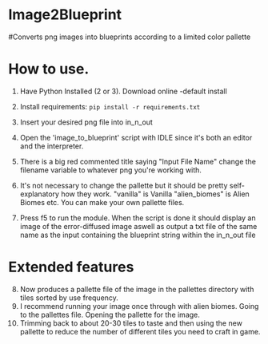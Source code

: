 # Image2Blueprint
#Converts png images into blueprints according to a limited color pallette

# How to use. 
1. Have Python Installed (2 or 3). Download online -default install
2. Install requirements: `pip install -r requirements.txt`

3. Insert your desired png file into in_n_out
4. Open the 'image_to_blueprint' script with IDLE since it's both an editor and the interpreter.
5. There is a big red commented title saying "Input File Name" change the filename variable to whatever png you're working with.
6. It's not necessary to change the pallette but it should be pretty self-explanatory how they work. "vanilla" is Vanilla "alien_biomes" is Alien Biomes etc. You can make your own pallette files.
7. Press f5 to run the module. When the script is done it should display an image of the error-diffused image aswell as output a txt file of the same name as the input containing the blueprint string within the in_n_out file

# Extended features
8. Now produces a pallette file of the image in the pallettes directory with tiles sorted by use frequency. 
9. I recommend running your image once through with alien biomes. Going to the pallettes file. Opening the pallette for the image. 
10. Trimming back to about 20-30 tiles to taste and then using the new pallette to reduce the number of different tiles you need to craft in  game.
